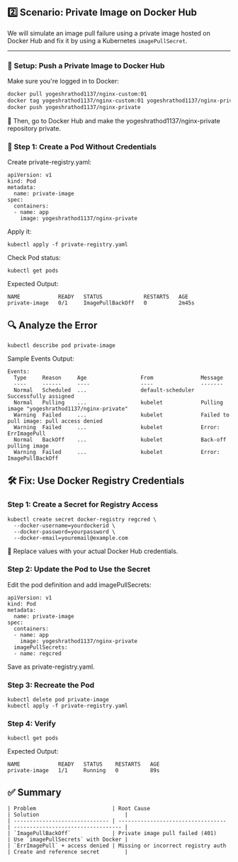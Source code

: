 ## 2️⃣ Scenario: Private Image on Docker Hub

We will simulate an image pull failure using a private image hosted on Docker Hub and fix it by using a Kubernetes `imagePullSecret`.

---
### 🧪 Setup: Push a Private Image to Docker Hub

Make sure you're logged in to Docker:

```bash
docker pull yogeshrathod1137/nginx-custom:01
docker tag yogeshrathod1137/nginx-custom:01 yogeshrathod1137/nginx-private
docker push yogeshrathod1137/nginx-private
```

🔐 Then, go to Docker Hub and make the yogeshrathod1137/nginx-private repository private.
### 📄 Step 1: Create a Pod Without Credentials
Create private-registry.yaml:
```
apiVersion: v1
kind: Pod
metadata:
  name: private-image
spec:
  containers:
  - name: app
    image: yogeshrathod1137/nginx-private
```
Apply it:
```
kubectl apply -f private-registry.yaml
```
Check Pod status:
```
kubectl get pods
```
Expected Output:
```
NAME            READY   STATUS             RESTARTS   AGE
private-image   0/1     ImagePullBackOff   0          2m45s
```
## 🔍 Analyze the Error
```
kubectl describe pod private-image
```
Sample Events Output:
```
Events:
  Type     Reason     Age                 From               Message
  ----     ------     ----                ----               -------
  Normal   Scheduled  ...                 default-scheduler  Successfully assigned
  Normal   Pulling    ...                 kubelet            Pulling image "yogeshrathod1137/nginx-private"
  Warning  Failed     ...                 kubelet            Failed to pull image: pull access denied
  Warning  Failed     ...                 kubelet            Error: ErrImagePull
  Normal   BackOff    ...                 kubelet            Back-off pulling image
  Warning  Failed     ...                 kubelet            Error: ImagePullBackOff
```
## 🛠️ Fix: Use Docker Registry Credentials
### Step 1: Create a Secret for Registry Access
```
kubectl create secret docker-registry regcred \
  --docker-username=yourdockerid \
  --docker-password=yourpassword \
  --docker-email=youremail@example.com
```
🔐 Replace values with your actual Docker Hub credentials.
### Step 2: Update the Pod to Use the Secret
Edit the pod definition and add imagePullSecrets:
```
apiVersion: v1
kind: Pod
metadata:
  name: private-image
spec:
  containers:
  - name: app
    image: yogeshrathod1137/nginx-private
  imagePullSecrets:
  - name: regcred
```
Save as private-registry.yaml.
### Step 3: Recreate the Pod
```
kubectl delete pod private-image
kubectl apply -f private-registry.yaml
```
### Step 4: Verify
```
kubectl get pods
```
Expected Output:
```
NAME            READY   STATUS    RESTARTS   AGE
private-image   1/1     Running   0          89s
```
## ✅ Summary
```
| Problem                        | Root Cause                         | Solution                           |
| ------------------------------ | ---------------------------------- | ---------------------------------- |
| `ImagePullBackOff`             | Private image pull failed (401)    | Use `imagePullSecrets` with Docker |
| `ErrImagePull` + access denied | Missing or incorrect registry auth | Create and reference secret        |
```
